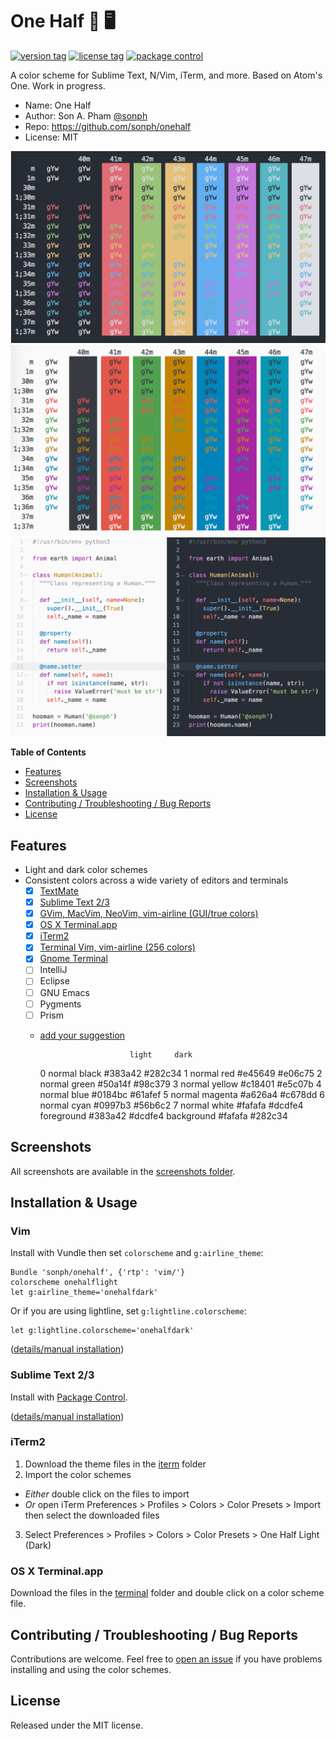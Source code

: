 # One Half 🎨 🖥

[![version tag](https://img.shields.io/github/tag/sonph/onehalf.svg?style=flat-square)](https://github.com/sonph/onehalf/releases)
[![license tag](https://img.shields.io/github/license/sonph/onehalf.svg?style=flat-square)](https://github.com/sonph/onehalf/blob/master/LICENSE.txt)
[![package control](https://img.shields.io/packagecontrol/dt/One%20Half%20Color%20Schemes.svg?style=flat-square)](https://packagecontrol.io/packages/One%20Half%20Color%20Schemes)

A color scheme for Sublime Text, N/Vim, iTerm, and more. Based on Atom's One. Work in progress.

- Name: One Half
- Author: Son A. Pham [@sonph](http://github.com/sonph)
- Repo: https://github.com/sonph/onehalf
- License: MIT

![dark](./screenshots/dark.png)
![light](./screenshots/light.png)
![main](./screenshots/main.png)

**Table of Contents**

- [Features](#features)
- [Screenshots](#screenshots)
- [Installation & Usage](#installation-&-usage)
- [Contributing / Troubleshooting / Bug Reports](#contributing--troubleshooting--bug-reports)
- [License](#license)


## Features
- Light and dark color schemes
- Consistent colors across a wide variety of editors and terminals
  - [x] [TextMate](./sublimetext)
  - [x] [Sublime Text 2/3](./sublimetext)
  - [x] [GVim, MacVim, NeoVim, vim-airline (GUI/true colors)](./vim)
  - [x] [OS X Terminal.app](./terminal)
  - [x] [iTerm2](./iterm)
  - [x] [Terminal Vim, vim-airline (256 colors)](./vim)
  - [x] [Gnome Terminal](./gnome-terminal)
  - [ ] IntelliJ
  - [ ] Eclipse
  - [ ] GNU Emacs
  - [ ] Pygments
  - [ ] Prism
  - [add your suggestion](https://github.com/sonph/onehalf/issues/new)


                            light     dark
    0   normal  black       #383a42   #282c34
    1   normal  red         #e45649   #e06c75
    2   normal  green       #50a14f   #98c379
    3   normal  yellow      #c18401   #e5c07b
    4   normal  blue        #0184bc   #61afef
    5   normal  magenta     #a626a4   #c678dd
    6   normal  cyan        #0997b3   #56b6c2
    7   normal  white       #fafafa   #dcdfe4
                foreground  #383a42   #dcdfe4
                background  #fafafa   #282c34

## Screenshots
All screenshots are available in the [screenshots folder](./screenshots).

## Installation & Usage
### Vim
Install with Vundle then set `colorscheme` and `g:airline_theme`:

    Bundle 'sonph/onehalf', {'rtp': 'vim/'}
    colorscheme onehalflight
    let g:airline_theme='onehalfdark'

Or if you are using lightline, set `g:lightline.colorscheme`:

    let g:lightline.colorscheme='onehalfdark'


([details/manual installation](./vim/README.md))


### Sublime Text 2/3
Install with [Package Control](https://packagecontrol.io/packages/One%20Half%20Color%20Schemes).

([details/manual installation](./sublimetext/README.md))


### iTerm2
1. Download the theme files in the [iterm](./iterm) folder
2. Import the color schemes
  - _Either_ double click on the files to import
  - _Or_ open iTerm Preferences > Profiles > Colors > Color Presets > Import
  then select the downloaded files
3. Select Preferences > Profiles > Colors > Color Presets > One Half Light (Dark)


### OS X Terminal.app
Download the files in the [terminal](./terminal) folder and double click on a
color scheme file.


## Contributing / Troubleshooting / Bug Reports
Contributions are welcome. Feel free to [open an issue](https://github.com/sonph/onehalf/issues/new)
if you have problems installing and using the color schemes.


## License
Released under the MIT license.
